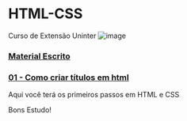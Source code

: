 # HTML-CSS
Curso de Extensão Uninter
![image](https://user-images.githubusercontent.com/110052448/181071912-c17aa707-9aa5-4212-adcd-094f5d1da2dd.png)


<h3><A href="https://github.com/N-CPUninter/HTML-CSS/tree/main/Material%20escrito">Material Escrito</a><?h3>

<h3> <a href="Códigos/títulos.html">01 - Como criar títulos em html</a></h3>
Aqui você terá os primeiros passos em HTML e CSS

Bons Estudo!
